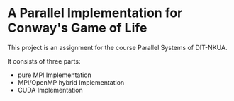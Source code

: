 # A Parallel Implementation for Conway's Game of Life

This project is an assignment for the course Parallel Systems of DIT-NKUA.

It consists of three parts: <br />
* pure MPI Implementation <br />
* MPI/OpenMP hybrid Implementation <br />
* CUDA Implementation <br />
